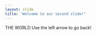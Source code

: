 ```yaml
---
layout: slide
title: "Welcome to our second slide!"
---
```

THE WORLD
Use the left arrow to go back!
